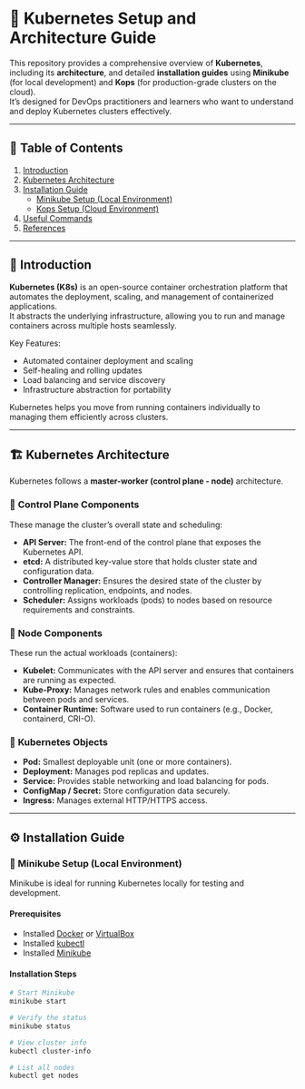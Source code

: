 # 🚀 Kubernetes Setup and Architecture Guide

This repository provides a comprehensive overview of **Kubernetes**, including its **architecture**, and detailed **installation guides** using **Minikube** (for local development) and **Kops** (for production-grade clusters on the cloud).  
It’s designed for DevOps practitioners and learners who want to understand and deploy Kubernetes clusters effectively.

---

## 📘 Table of Contents

1. [Introduction](#introduction)
2. [Kubernetes Architecture](#kubernetes-architecture)
3. [Installation Guide](#installation-guide)
   - [Minikube Setup (Local Environment)](#minikube-setup-local-environment)
   - [Kops Setup (Cloud Environment)](#kops-setup-cloud-environment)
4. [Useful Commands](#useful-commands)
5. [References](#references)

---

## 🧠 Introduction

**Kubernetes (K8s)** is an open-source container orchestration platform that automates the deployment, scaling, and management of containerized applications.  
It abstracts the underlying infrastructure, allowing you to run and manage containers across multiple hosts seamlessly.

Key Features:
- Automated container deployment and scaling  
- Self-healing and rolling updates  
- Load balancing and service discovery  
- Infrastructure abstraction for portability  

Kubernetes helps you move from running containers individually to managing them efficiently across clusters.

---

## 🏗️ Kubernetes Architecture

Kubernetes follows a **master-worker (control plane - node)** architecture.

### 🔹 **Control Plane Components**
These manage the cluster’s overall state and scheduling:
- **API Server:** The front-end of the control plane that exposes the Kubernetes API.  
- **etcd:** A distributed key-value store that holds cluster state and configuration data.  
- **Controller Manager:** Ensures the desired state of the cluster by controlling replication, endpoints, and nodes.  
- **Scheduler:** Assigns workloads (pods) to nodes based on resource requirements and constraints.

### 🔹 **Node Components**
These run the actual workloads (containers):
- **Kubelet:** Communicates with the API server and ensures that containers are running as expected.  
- **Kube-Proxy:** Manages network rules and enables communication between pods and services.  
- **Container Runtime:** Software used to run containers (e.g., Docker, containerd, CRI-O).

### 🧩 **Kubernetes Objects**
- **Pod:** Smallest deployable unit (one or more containers).  
- **Deployment:** Manages pod replicas and updates.  
- **Service:** Provides stable networking and load balancing for pods.  
- **ConfigMap / Secret:** Store configuration data securely.  
- **Ingress:** Manages external HTTP/HTTPS access.

---

## ⚙️ Installation Guide

### 🧩 Minikube Setup (Local Environment)

Minikube is ideal for running Kubernetes locally for testing and development.

#### **Prerequisites**
- Installed [Docker](https://docs.docker.com/get-docker/) or [VirtualBox](https://www.virtualbox.org/)
- Installed [kubectl](https://kubernetes.io/docs/tasks/tools/)
- Installed [Minikube](https://minikube.sigs.k8s.io/docs/start/)

#### **Installation Steps**
```bash
# Start Minikube
minikube start

# Verify the status
minikube status

# View cluster info
kubectl cluster-info

# List all nodes
kubectl get nodes
